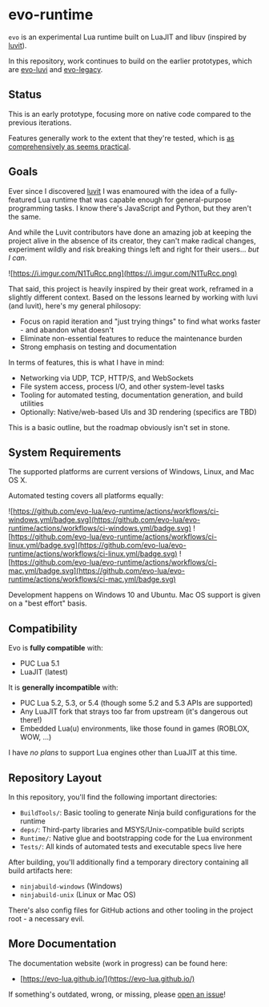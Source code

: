 # evo-runtime

``evo`` is an experimental Lua runtime built on LuaJIT and libuv (inspired by [luvit](https://github.com/luvit/luvit)).

In this repository, work continues to build on the earlier prototypes, which are [evo-luvi](https://github.com/evo-lua/evo-luvi) and [evo-legacy](https://github.com/evo-lua/evo-legacy).

## Status

This is an early prototype, focusing more on native code compared to the previous iterations.

Features generally work to the extent that they're tested, which is [as comprehensively as seems practical](https://blog.izs.me/2022/11/technical-debt-is-a-choice/).

## Goals

Ever since I discovered [luvit](https://github.com/luvit/luvit) I was enamoured with the idea of a fully-featured Lua runtime that was capable enough for general-purpose programming tasks. I know there's JavaScript and Python, but they aren't the same.

And while the Luvit contributors have done an amazing job at keeping the project alive in the absence of its creator, they can't make radical changes, experiment wildly and risk breaking things left and right for their users... *but I can*.

![https://i.imgur.com/N1TuRcc.png](https://i.imgur.com/N1TuRcc.png)

That said, this project is heavily inspired by their great work, reframed in a slightly different context. Based on the lessons learned by working with luvi (and luvit), here's my general philosopy:

* Focus on rapid iteration and "just trying things" to find what works faster - and abandon what doesn't
* Eliminate non-essential features to reduce the maintenance burden
* Strong emphasis on testing and documentation

In terms of features, this is what I have in mind:

* Networking via UDP, TCP, HTTP/S, and WebSockets
* File system access, process I/O, and other system-level tasks
* Tooling for automated testing, documentation generation, and build utilities
* Optionally: Native/web-based UIs and 3D rendering (specifics are TBD)

This is a basic outline, but the roadmap obviously isn't set in stone.

## System Requirements

The supported platforms are current versions of Windows, Linux, and Mac OS X.

Automated testing covers all platforms equally:

![https://github.com/evo-lua/evo-runtime/actions/workflows/ci-windows.yml/badge.svg](https://github.com/evo-lua/evo-runtime/actions/workflows/ci-windows.yml/badge.svg)
![https://github.com/evo-lua/evo-runtime/actions/workflows/ci-linux.yml/badge.svg](https://github.com/evo-lua/evo-runtime/actions/workflows/ci-linux.yml/badge.svg)
![https://github.com/evo-lua/evo-runtime/actions/workflows/ci-mac.yml/badge.svg](https://github.com/evo-lua/evo-runtime/actions/workflows/ci-mac.yml/badge.svg)

Development happens on Windows 10 and Ubuntu. Mac OS support is given on a "best effort" basis.

## Compatibility

Evo is **fully compatible** with:

* PUC Lua 5.1
* LuaJIT (latest)

It is **generally incompatible** with:

* PUC Lua 5.2, 5.3, or 5.4 (though some 5.2 and 5.3 APIs are supported)
* Any LuaJIT fork that strays too far from upstream (it's dangerous out there!)
* Embedded Lua(u) environments, like those found in games (ROBLOX, WOW, ...)

I have *no plans* to support Lua engines other than LuaJIT at this time.

## Repository Layout

In this repository, you'll find the following important directories:

* ``BuildTools/``: Basic tooling to generate Ninja build configurations for the runtime
* ``deps/``: Third-party libraries and MSYS/Unix-compatible build scripts
* ``Runtime/``: Native glue and bootstrapping code for the Lua environment
* ``Tests/``: All kinds of automated tests and executable specs live here

After building, you'll additionally find a temporary directory containing all build artifacts here:

* ``ninjabuild-windows`` (Windows)
* ``ninjabuild-unix`` (Linux or Mac OS)

There's also config files for GitHub actions and other tooling in the project root - a necessary evil.

## More Documentation

The documentation website (work in progress) can be found here:

* [https://evo-lua.github.io/](https://evo-lua.github.io/)

If something's outdated, wrong, or missing, please [open an issue](https://github.com/evo-lua/evo-lua.github.io)!
